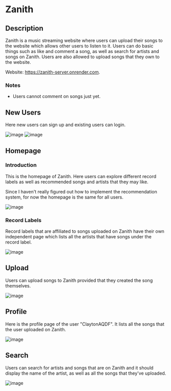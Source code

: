 # Zanith
## Description
Zanith is a music streaming website where users can upload their songs to the website which allows other users to listen to it. Users can do basic things such as like and comment a song, as well as search for artists and songs on Zanith. Users are also allowed to upload songs that they own to the website.

Website: https://zanith-server.onrender.com.

### Notes
- Users cannot comment on songs just yet.

## New Users
Here new users can sign up and existing users can login.

![image](https://user-images.githubusercontent.com/129682941/236559205-889f074b-4028-43fd-a606-8c9ea84302f8.png)
![image](https://user-images.githubusercontent.com/129682941/236559518-ef4e9f44-a4e5-44d4-8518-ae844a67e994.png)


## Homepage
### Introduction

This is the homepage of Zanith. Here users can explore different record labels as well as recommended songs and artists that they may like.

Since I haven't really figured out how to implement the recommendation system, for now the homepage is the same for all users.

![image](https://user-images.githubusercontent.com/129682941/236643561-95a49d35-e366-43e1-811c-c6693f02c250.png)


### Record Labels

Record labels that are affiliated to songs uploaded on Zanith have their own independent page which lists all the artists that have songs under the record label. 

![image](https://user-images.githubusercontent.com/129682941/236641706-2c69018e-3bea-401a-b3af-d088d617cd95.png)


## Upload
Users can upload songs to Zanith provided that they created the song themselves.

![image](https://user-images.githubusercontent.com/129682941/236644209-335af941-4284-4674-9e57-cbd0160fad63.png)



## Profile
Here is the profile page of the user "ClaytonAQDF". It lists all the songs that the user uploaded on Zanith.

![image](https://user-images.githubusercontent.com/129682941/236644249-35ae1d8c-11cf-4968-8d8d-c0cd9356e505.png)


## Search
Users can search for artists and songs that are on Zanith and it should display the name of the artist, as well as all the songs that they've uploaded.

![image](https://user-images.githubusercontent.com/129682941/236644533-575e48f3-1923-4b43-93cb-da88ad400ce2.png)

